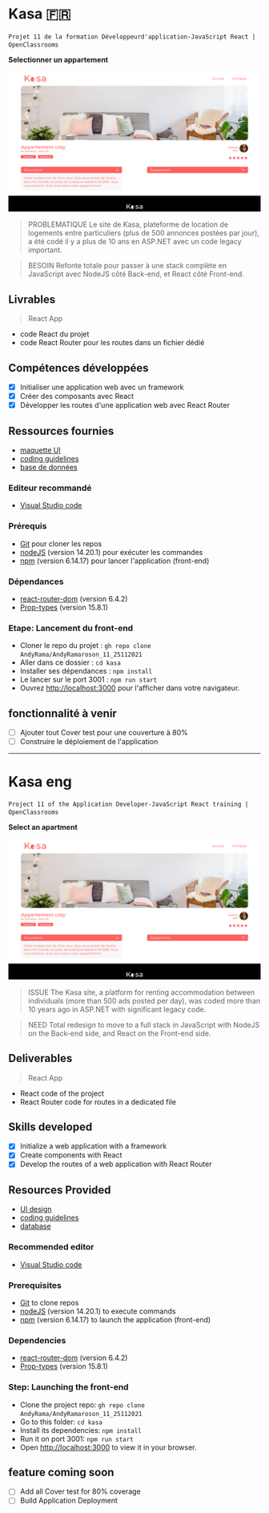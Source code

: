 # Kasa 🇫🇷

    Projet 11 de la formation Développeurd'application-JavaScript React | OpenClassrooms 

**Selectionner un appartement**

<kbd>![Selectionner un appartement](./HomeKasa.png)</kbd>

> PROBLEMATIQUE
Le site de Kasa, plateforme de location de logements entre particuliers (plus de 500 annonces postées par jour), a été codé il y a plus de 10 ans en ASP.NET avec un code legacy important.

> BESOIN
Refonte totale pour passer à une stack complète en JavaScript avec NodeJS côté Back-end, et React côté Front-end.

## Livrables

> React App
- code React du projet
- code React Router pour les routes dans un fichier dédié

## Compétences développées

- [x] Initialiser une application web avec un framework
- [x] Créer des composants avec React 
- [x] Développer les routes d'une application web avec React Router

## Ressources fournies

- [maquette UI](https://www.figma.com/file/bAnXDNqRKCRRP8mY2gcb5p/UI-Design-Kasa-FR?node-id=4%3A1)
- [coding guidelines](https://course.oc-static.com/projects/Front-End+V2/P9+React+1/Coding+guidelines+Kasa+FR.pdf)
- [base de données](https://s3-eu-west-1.amazonaws.com/course.oc-static.com/projects/Front-End+V2/P9+React+1/logements.json)

### Editeur recommandé

* [Visual Studio code](https://code.visualstudio.com/)

### Prérequis

* [Git](https://git-scm.com/) pour cloner les repos
* [nodeJS](https://nodejs.org/fr/) (version 14.20.1) pour exécuter les commandes
* [npm](https://www.npmjs.com/) (version 6.14.17) pour lancer l'application (front-end)

### Dépendances

* [react-router-dom](https://reactrouter.com/web/guides/quick-start) (version 6.4.2)
* [Prop-types](https://www.npmjs.com/package/prop-types) (version 15.8.1)

### Etape: Lancement du front-end

- Cloner le repo du projet : `gh repo clone AndyRama/AndyRamaroson_11_25112021`
- Aller dans ce dossier : `cd kasa `
- Installer ses dépendances : `npm install`
- Le lancer sur le port 3001 : `npm run start`
- Ouvrez [http://localhost:3000](http://localhost:3000) pour l'afficher dans votre navigateur.

## fonctionnalité à venir

- [ ] Ajouter tout Cover test pour une couverture à 80%
- [ ] Construire le déploiement de l'application

---------------------------

# Kasa eng

    Project 11 of the Application Developer-JavaScript React training | OpenClassrooms

**Select an apartment**

<kbd>![Select an apartment](./HomeKasa.png)</kbd>

> ISSUE
The Kasa site, a platform for renting accommodation between individuals (more than 500 ads posted per day), was coded more than 10 years ago in ASP.NET with significant legacy code.

> NEED
Total redesign to move to a full stack in JavaScript with NodeJS on the Back-end side, and React on the Front-end side.

## Deliverables

> React App
- React code of the project
- React Router code for routes in a dedicated file

## Skills developed

- [x] Initialize a web application with a framework
- [x] Create components with React
- [x] Develop the routes of a web application with React Router

## Resources Provided

- [UI design](https://www.figma.com/file/bAnXDNqRKCRRP8mY2gcb5p/UI-Design-Kasa-FR?node-id=4%3A1)
- [coding guidelines](https://course.oc-static.com/projects/Front-End+V2/P9+React+1/Coding+guidelines+Kasa+FR.pdf)
- [database](https://s3-eu-west-1.amazonaws.com/course.oc-static.com/projects/Front-End+V2/P9+React+1/logements.json)

### Recommended editor

* [Visual Studio code](https://code.visualstudio.com/)

### Prerequisites

* [Git](https://git-scm.com/) to clone repos
* [nodeJS](https://nodejs.org/en/) (version 14.20.1) to execute commands
* [npm](https://www.npmjs.com/) (version 6.14.17) to launch the application (front-end)

### Dependencies

* [react-router-dom](https://reactrouter.com/web/guides/quick-start) (version 6.4.2)
* [Prop-types](https://www.npmjs.com/package/prop-types) (version 15.8.1)

### Step: Launching the front-end

- Clone the project repo: `gh repo clone AndyRama/AndyRamaroson_11_25112021`
- Go to this folder: `cd kasa `
- Install its dependencies: `npm install`
- Run it on port 3001: `npm run start`
- Open [http://localhost:3000](http://localhost:3000) to view it in your browser.

## feature coming soon

- [ ] Add all Cover test for 80% coverage
- [ ] Build Application Deployment
